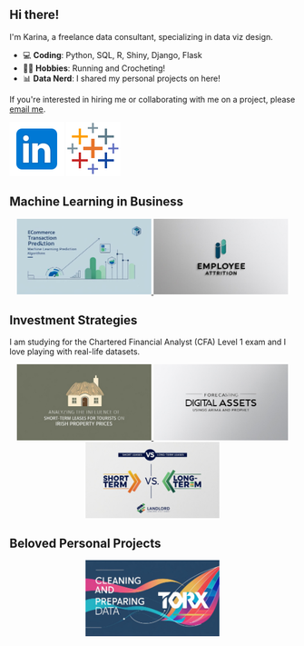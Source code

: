 Hi there! 
---

I'm Karina, a freelance data consultant, specializing in data viz design. 

- :computer: **Coding**: Python, SQL, R, Shiny, Django, Flask
- :running_woman: **Hobbies**: Running and Crocheting!
- :bar_chart: **Data Nerd**: I shared my personal projects on here!

If you're interested in hiring me or collaborating with me on a project, please [email me](mailto:karinajonina@yahoo.com).

<a href='https://www.linkedin.com/in/karinajonina/'>
<img src='icons/icon_linkedin.png'/></a>
<a href='https://public.tableau.com/profile/karina.jonina#!/'>
<img src='icons/icon_tableau.png'/></a>
<a href='https://www.instagram.com/karinajonina?igsh=MTdsa2VoOGRtd296Zw=='></a>



Machine Learning in Business
---

<p align="center">
 <a href="https://github.com/kjonina/Ecommerce-Transaction-Prediction"> <img src="/icons/ecommerce.jpg" width="47%" /> </a>
  <a href="https://github.com/kjonina/Employee-Attrition"> <img src="/icons/employee_attrition.jpg" width="47%" /> </a>
</p>

Investment Strategies
---

I am studying for the Chartered Financial Analyst (CFA) Level 1 exam and I love playing with real-life datasets.  

<p align="center">
  <a href="https://github.com/kjonina/Analyzing-the-Influence-of-Airbnb-on-Irish-Property-Prices"> <img src="/icons/influsence_Irish_housing_prices.jpg" width="47%" /> </a>
  <a href = "https://github.com/kjonina/forecasting_cryptocurrency_price_and_django_development"> <img src="/icons/foreacsting.jpg" width="47%" />  </a>
   <a href="https://github.com/kjonina/To-Airbnb-or-Not-to-Airbnb"> <img src="/icons/TO-Airbnb.jpg" width="47%" /> </a>
</p>

Beloved Personal Projects
--- 
<p align="center">
  <a href="https://github.com/kjonina/TORX"> <img src="/icons/TORX.jpg" width="47%" /> </a>
</p>
